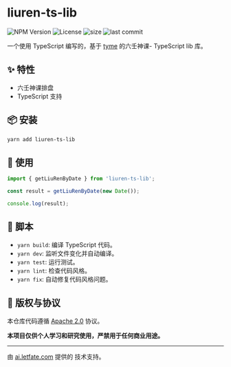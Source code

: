 # liuren-ts-lib

![NPM Version](https://img.shields.io/npm/v/liuren-ts-lib)
![License](https://img.shields.io/npm/l/liuren-ts-lib)
![size](https://img.shields.io/github/repo-size/let-fate/liuren-ts-lib)
![last commit](https://img.shields.io/github/last-commit/let-fate/liuren-ts-lib)

一个使用 TypeScript 编写的，基于 [tyme](https://github.com/6tail/tyme4j) 的六壬神课- TypeScript lib 库。

## ✨ 特性

-   六壬神课排盘
-   TypeScript 支持

## 📦 安装

```bash
yarn add liuren-ts-lib
```

## 🔨 使用

```typescript
import { getLiuRenByDate } from 'liuren-ts-lib';

const result = getLiuRenByDate(new Date());

console.log(result);
```

## 📜 脚本

-   `yarn build`: 编译 TypeScript 代码。
-   `yarn dev`: 监听文件变化并自动编译。
-   `yarn test`: 运行测试。
-   `yarn lint`: 检查代码风格。
-   `yarn fix`: 自动修复代码风格问题。

## 📄 版权与协议

本仓库代码遵循 [Apache 2.0](https://github.com/let-fate/liuren-ts-lib/blob/main/LICENSE) 协议。

**本项目仅供个人学习和研究使用，严禁用于任何商业用途。**

---

由 [ai.letfate.com](https://ai.letfate.com) 提供的 技术支持。 